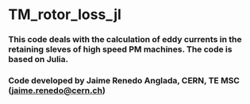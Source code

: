 # TM_rotor_loss_jl
### This code deals with the calculation of eddy currents in the retaining sleves of high speed PM machines. The code is based on Julia.
### Code developed by Jaime Renedo Anglada, CERN, TE MSC (jaime.renedo@cern.ch)
